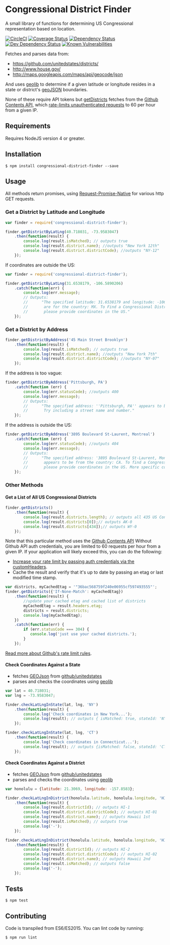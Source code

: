 # Congressional District Finder 
A small library of functions for determining US Congressional representation based on location.

[![CircleCI](https://circleci.com/gh/chrisdevwords/congressional-district-finder/tree/master.svg?style=shield)](https://circleci.com/gh/chrisdevwords/congressional-district-finder/tree/master)
[![Coverage Status](https://coveralls.io/repos/github/chrisdevwords/congressional-district-finder/badge.svg?branch=master)](https://coveralls.io/github/chrisdevwords/congressional-district-finder?branch=master)
[![Dependency Status](https://david-dm.org/chrisdevwords/congressional-district-finder.svg)](https://david-dm.org/chrisdevwords/congressional-district-finder)
[![Dev Dependency Status](https://david-dm.org/chrisdevwords/congressional-district-finder/dev-status.svg)](https://david-dm.org/chrisdevwords/congressional-district-finder?type=dev)
[![Known Vulnerabilities](https://snyk.io/test/github/chrisdevwords/congressional-district-finder/badge.svg)](https://snyk.io/test/github/chrisdevwords/congressional-district-finder)

Fetches and parses data from:
- https://github.com/unitedstates/districts/
- http://www.house.gov/
- http://maps.googleapis.com/maps/api/geocode/json

And uses [geolib](https://www.npmjs.com/package/geolib) to determine if a given latitude or longitude resides in a state 
or district's [geoJSON](http://geojson.org/) boundaries.

None of these require API tokens but [getDistricts](#get-a-list-of-all-us-congressional-districts) fetches from 
the [Github Contents API](https://developer.github.com/v3/repos/contents/), which [rate-limits unauthenticated requests](https://developer.github.com/v3/rate_limit/) to 60 per hour from a given IP.

## Requirements
Requires NodeJS version 4 or greater. 

## Installation
```
$ npm install congressional-district-finder --save
```

## Usage 

All methods return promises, using [Request-Promise-Native](https://www.npmjs.com/package/request-promise-native) for various http GET requests.

### Get a District by Latitude and Longitude
```js
var finder = require('congressional-district-finder');

finder.getDistrictByLatLng(40.718031, -73.9583047)
    .then(function(result) {
        console.log(result.isMatched); // outputs true
        console.log(result.district.name); //outputs "New York 12th"
        console.log(result.district.districtCode); //outputs "NY-12"
    });
```
If coordinates are outside the US:
```js
var finder = require('congressional-district-finder');

finder.getDistrictByLatLng(31.6538179, -106.5890206)
    .catch(function(err) {
        console.log(err.message);
        // Outputs:
        //      "The specified latitude: 31.6538179 and longitude: -106.5890206
        //       are for the country: MX. To Find a Congressional District,
        //       please provide coordinates in the US."
    });
```

### Get a District by Address
```js
finder.getDistrictByAddress('45 Main Street Brooklyn')
    .then(function(result) {
        console.log(result.isMatched); // outputs true
        console.log(result.district.name); //outputs "New York 7th"
        console.log(result.district.districtCode); //outputs "NY-07"
    });

```
If the address is too vague:
```js
finder.getDistrictByAddress('Pittsburgh, PA')
    .catch(function (err) {
        console.log(err.statusCode); //outputs 400
        console.log(err.message);
        // Outputs:
        //      "The specified address: ''Pittsburgh, PA'' appears to be too vague.
        //       Try including a street name and number."
    });
```
If the address is outside the US:
```js
finder.getDistrictByAddress('3895 Boulevard St-Laurent, Montreal')
    .catch(function (err) {
        console.log(err.statusCode); //outputs 404
        console.log(err.message);
        // Outputs:
        //      "The specified address: '3895 Boulevard St-Laurent, Montreal'
        //       appears to be from the country: CA. To find a Congressional District,
        //       please provide coordinates in the US. More specific coordinates might also work."
    });
```

### Other Methods

#### Get a List of All US Congressional Districts
```js
finder.getDistricts()
    .then(function(result) {
        console.log(result.districts.length); // outputs all 435 US Congressional Districts
        console.log(result.districts[0]);// outputs AK-0
        console.log(result.districts[434]);// outputs WY-0
    });
```
Note that this particular method uses the [Github Contents API](https://developer.github.com/v3/repos/contents/)
Without Github API auth credentials, you are limited to 60 requests per hour from a given IP.
If your application will likely exceed this, you can do the following:
- [Increase your rate limit by passing auth credentials via the customHeaders](https://developer.github.com/v3/#increasing-the-unauthenticated-rate-limit-for-oauth-applications).
- Cache the result and verify that it's up to date by passing an etag or last modified time stamp.

```js
var districts, myCachedEtag = '"36bac568759f240e06955cf597493555"';
finder.getDistricts({'If-None-Match': myCachedEtag})
    .then(function(result) {
        //update your cached etag and cached list of districts
        myCachedEtag = result.headers.etag;
        districts = result.districts;
        console.log(myCachedEtag);
    })
    .catch(function(err) {
        if (err.statusCode === 304) {
           console.log('just use your cached districts.');
        }
    });
```
[Read more about Github's rate limit rules](https://developer.github.com/v3/#rate-limiting).

#### Check Coordinates Against a State
- fetches [GEOJson](http://geojson.org/) from [github/unitedstates](https://github.com/unitedstates/districts/)
- parses and checks the coordinates using [geolib](https://www.npmjs.com/package/geolib)

```js
var lat = 40.718031;
var lng = -73.9583047;

finder.checkLatLngInState(lat, lng, 'NY')
    .then(function(result) {
        console.log('Check coordinates in New York...');
        console.log(result); // outputs { isMatched: true, stateId: 'NY', latitude: 40.718031, longitude: -73.9583047 }
    });

finder.checkLatLngInState(lat, lng, 'CT')
    .then(function(result) {
        console.log('Check coordinates in Connecticut...');
        console.log(result); // outputs {isMatched: false, stateId: 'CT',latitude: 40.718031, ongitude: -73.9583047 }
    });

```
#### Check Coordinates Against a District
- fetches [GEOJson](http://geojson.org/) from [github/unitedstates](https://github.com/unitedstates/districts/)
- parses and checks the coordinates using [geolib](https://www.npmjs.com/package/geolib)

```js
var honolulu = {latitude: 21.3069, longitude: -157.8583};

finder.checkLatLngInDistrict(honolulu.latitude, honolulu.longitude, 'HI-1')
    .then(function(result) {
        console.log(result.districtId); // outputs HI-1
        console.log(result.district.districtCode); // outputs HI-01
        console.log(result.district.name); // outputs Hawaii 1st
        console.log(result.isMatched); // outputs true
        console.log('-');
    });

finder.checkLatLngInDistrict(honolulu.latitude, honolulu.longitude, 'HI-2')
    .then(function(result) {
        console.log(result.districtId); // outputs HI-2
        console.log(result.district.districtCode); // outputs HI-02
        console.log(result.district.name); // outputs Hawaii 2nd
        console.log(result.isMatched); // outputs false
        console.log('-');
    });
```

## Tests
```
$ npm test
```

## Contributing 
Code is transpiled from ES6/ES2015. You can lint code by running:
```
$ npm run lint
```
